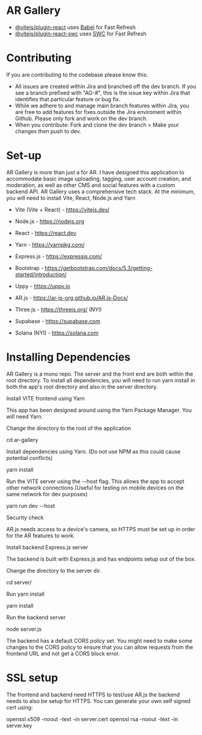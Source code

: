 # AR Gallery


- [@vitejs/plugin-react](https://github.com/vitejs/vite-plugin-react/blob/main/packages/plugin-react/README.md)
  uses [Babel](https://babeljs.io/) for Fast Refresh
- [@vitejs/plugin-react-swc](https://github.com/vitejs/vite-plugin-react-swc)
  uses [SWC](https://swc.rs/) for Fast Refresh

# Contributing
If you are contributing to the codebase please know this:

- All issues are created within Jira and branched off the dev branch. If you see a branch prefixed with "AG-#", this is the issue key within Jira that identifies that particular feature or bug fix.
- While we adhere to and manage main branch features within Jira, you are free to add features for fixes outside the Jira enviroment within Github. Please only fork and work on the dev branch. 
- When you contribute: Fork and clone the dev branch > Make your changes then push to dev.

# Set-up


AR Gallery is more than just a for AR. I have designed this application to accommodate basic image uploading, tagging, user account creation, and moderation, as well as other CMS and social features with a custom backend API. AR Gallery uses a comprehensive tech stack. At the minimum, you will need to install Vite, React, Node.js and Yarn

- Vite (Vite + React) - https://vitejs.dev/

- Node.js - https://nodejs.org

- React - https://react.dev

- Yarn - https://yarnpkg.com/

- Express.js - https://expressjs.com/

- Bootstrap - https://getbootstrap.com/docs/5.3/getting-started/introduction/

- Uppy - https://uppy.io

- AR.js - https://ar-js-org.github.io/AR.js-Docs/
- Three.js - https://threejs.org/ (NYI)

- Supabase - https://supabase.com

- Solana (NYI) - https://solana.com

# Installing Dependencies

AR Gallery is a mono repo. The server and the front end are both within the root directory. To install all dependencies, you will need to run yarn install in both the app's root directory and also in the server directory. 

Install VITE frontend using Yarn

This app has been designed around using the Yarn Package Manager. You will need Yarn.

Change the directory to the root of the application

cd ar-gallery

Install dependencies using Yarn. (Do not use NPM as this could cause potential conflicts)

yarn install

Run the VITE server using the --host flag. This allows the app to accept other network connections (Useful for testing on mobile devices on the same network for dev purposes)

yarn run dev --host



Security check

AR.js needs access to a device's camera, so HTTPS must be set up in order for the AR features to work. 

Install backend Express.js server

The backend is built with Express.js and has endpoints setup out of the box. 

Change the directory to the server dir.

cd server/

Run yarn install

yarn install

Run the backend server

node server.js

The backend has a default CORS policy set. You might need to make some changes to the CORS policy to ensure that you can allow requests from the frontend URL and not get a CORS block error.

# SSL setup
The frontend and backend need HTTPS to test/use AR.js the backend needs to also be setup for HTTPS. You can generate your own self signed cert using:

openssl x509 -noout -text -in server.cert
openssl rsa -noout -text -in server.key
